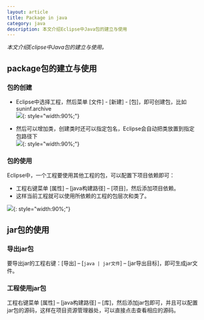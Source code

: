 ```yaml
---
layout: article
title: Package in java
category: java
description: 本文介绍Eclipse中Java包的建立与使用
---
```

*本文介绍Eclipse中Java包的建立与使用。*

## package包的建立与使用

### 包的创建

- Eclipse中选择工程，然后菜单 [文件] - [新建] - [包]，即可创建包，比如suninf.archive  
![](http://www.suninf.net/images/articles/new_jar.png){: style="width:90%;"}

- 然后可以增加类，创建类时还可以指定包名，Eclipse会自动把类放置到指定包路径下  
![](http://www.suninf.net/images/articles/new_class_in_jar.png){: style="width:90%;"}

### 包的使用

Eclipse中，一个工程要使用其他工程的包，可以配置下项目依赖即可：

- 工程右键菜单 [属性] – [java构建路径] – [项目]，然后添加项目依赖。
- 这样当前工程就可以使用所依赖的工程的包层次和类了。

![](http://www.suninf.net/images/articles/project_jar_config.png){: style="width:90%;"}

## jar包的使用

### 导出jar包

要导出jar的工程右键：[导出] – [`java | jar文件`] – [jar导出目标]，即可生成jar文件。


### 工程使用jar包

工程右键菜单 [属性] – [java构建路径] – [库]，然后添加jar包即可，并且可以配置jar包的源码，这样在项目资源管理器处，可以直接点击查看相应的源码。



